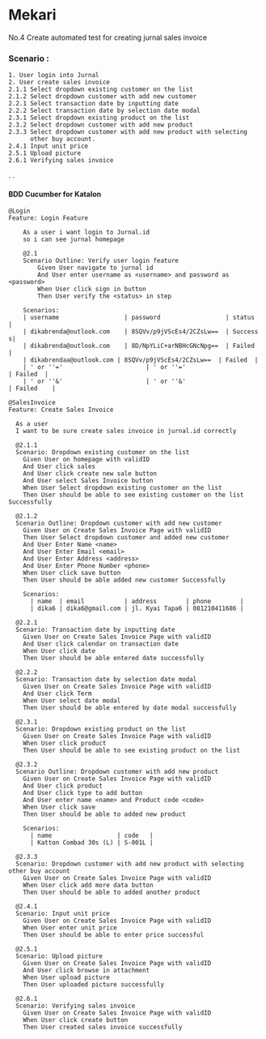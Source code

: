 # Mekari #

No.4
Create automated test for creating jurnal sales invoice

### Scenario : ###
    1. User login into Jurnal
    2. User create sales invoice
    2.1.1 Select dropdown existing customer on the list
    2.1.2 Select dropdown customer with add new customer
    2.2.1 Select transaction date by inputting date
    2.2.2 Select transaction date by selection date modal
    2.3.1 Select dropdown existing product on the list 
    2.3.2 Select dropdown customer with add new product
    2.3.3 Select dropdown customer with add new product with selecting
          other buy account.
    2.4.1 Input unit price
    2.5.1 Upload picture
    2.6.1 Verifying sales invoice

.
.

#### BDD Cucumber for Katalon ###
    @Login
    Feature: Login Feature
  
        As a user i want login to Jurnal.id
        so i can see jurnal homepage

        @2.1
        Scenario Outline: Verify user login feature
            Given User navigate to jurnal id
            And User enter username as <username> and password as <password>
            When User click sign in button
            Then User verify the <status> in step

        Scenarios: 
        | username               	| password                  | status 	|
        | dikabrenda@outlook.com 	| 8SQVv/p9jVScEs4/2CZsLw==  | Success s|
        | dikabrenda@outlook.com 	| 8D/NpYLiC+arNBHcGNcNpg==  | Failed 	|
        | dikabrendaa@outlook.com | 8SQVv/p9jVScEs4/2CZsLw==  | Failed 	|
        | ' or ''='					      | ' or ''='				          | Failed 	|
        | ' or ''&' 				      | ' or ''&' 				        | Failed	| 
        
    @SalesInvoice
    Feature: Create Sales Invoice
      
      As a user 
      I want to be sure create sales invoice in jurnal.id correctly
    
      @2.1.1
      Scenario: Dropdown existing customer on the list
        Given User on homepage with validID
        And User click sales
        And User click create new sale button
        And User select Sales Invoice button
        When User Select dropdown existing customer on the list
        Then User should be able to see existing customer on the list Successfully
    
      @2.1.2
      Scenario Outline: Dropdown customer with add new customer
        Given User on Create Sales Invoice Page with validID
        Then User Select dropdown customer and added new customer
        And User Enter Name <name>
        And User Enter Email <email>
        And User Enter Address <address>
        And User Enter Phone Number <phone>
        When User click save button
        Then User should be able added new customer Successfully
    
        Scenarios: 
          | name  | email           | address        | phone        |
          | dika6 | dika6@gmail.com | jl. Kyai Tapa6 | 081210411686 |
    
      @2.2.1
      Scenario: Transaction date by inputting date
        Given User on Create Sales Invoice Page with validID
        And User click calendar on transaction date
        When User click date
        Then User should be able entered date successfully
    
      @2.2.2
      Scenario: Transaction date by selection date modal
        Given User on Create Sales Invoice Page with validID
        And User click Term
        When User select date modal
        Then User should be able entered by date modal successfully
    
      @2.3.1
      Scenario: Dropdown existing product on the list
        Given User on Create Sales Invoice Page with validID
        When User click product
        Then User should be able to see existing product on the list
    
      @2.3.2
      Scenario Outline: Dropdown customer with add new product
        Given User on Create Sales Invoice Page with validID
        And User click product
        And User click type to add button
        And User enter name <name> and Product code <code>
        When User click save
        Then User should be able to added new product
    
        Scenarios: 
          | name                  | code   |
          | Katton Combad 30s (L) | S-001L |
    
      @2.3.3
      Scenario: Dropdown customer with add new product with selecting other buy account
        Given User on Create Sales Invoice Page with validID
        When User click add more data button
        Then User should be able to added another product
    
      @2.4.1
      Scenario: Input unit price
        Given User on Create Sales Invoice Page with validID
        When User enter unit price
        Then User should be able to enter price successful
    
      @2.5.1
      Scenario: Upload picture
        Given User on Create Sales Invoice Page with validID
        And User click browse in attachment
        When User upload picture
        Then User uploaded picture successfully
    
      @2.6.1
      Scenario: Verifying sales invoice
        Given User on Create Sales Invoice Page with validID
        When User click create button
        Then User created sales invoice successfully
